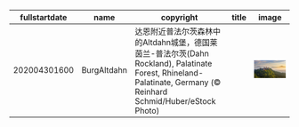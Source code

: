 |fullstartdate|name|copyright|title|image|
|--|--|--|--|--|
202004301600|BurgAltdahn|达恩附近普法尔茨森林中的Altdahn城堡，德国莱茵兰-普法尔茨(Dahn Rockland), Palatinate Forest, Rhineland-Palatinate, Germany (© Reinhard Schmid/Huber/eStock Photo)||![](/zh-CN/2020/05/202004301600BurgAltdahn.jpg)|
